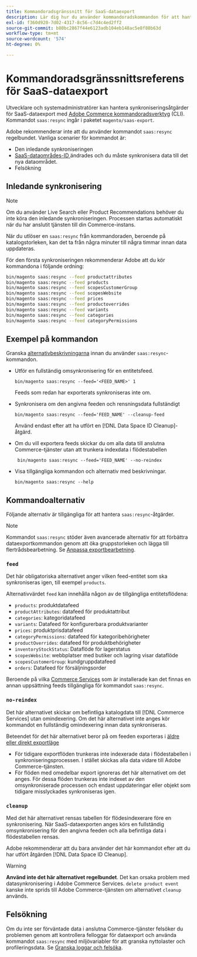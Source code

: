 ```yaml
---
title: Kommandoradsgränssnitt för SaaS-dataexport
description: Lär dig hur du använder kommandoradskommandon för att hantera feeds och processer för  [!DNL data export extension] for Adobe Commerce SaaS-tjänster.
exl-id: f360d920-7d02-4317-8c56-c7d4c4ed2ff2
source-git-commit: b80bc2867f44e6123adb104eb148ac5e8f80b63d
workflow-type: tm+mt
source-wordcount: '574'
ht-degree: 0%

---
```


# Kommandoradsgränssnittsreferens för SaaS-dataexport

Utvecklare och systemadministratörer kan hantera synkroniseringsåtgärder för SaaS-dataexport med [Adobe Commerce kommandoradsverktyg](https://experienceleague.adobe.com/en/docs/commerce-operations/configuration-guide/cli/config-cli) (CLI). Kommandot `saas:resync` ingår i paketet `magento/saas-export`.

Adobe rekommenderar inte att du använder kommandot `saas:resync` regelbundet. Vanliga scenarier för kommandot är:

- Den inledande synkroniseringen
- [SaaS-dataområdes-ID ](https://experienceleague.adobe.com/en/docs/commerce-admin/config/services/saas) ändrades och du måste synkronisera data till det nya dataområdet.
- Felsökning

## Inledande synkronisering

>[!NOTE]
>Om du använder Live Search eller Product Recommendations behöver du inte köra den inledande synkroniseringen. Processen startas automatiskt när du har anslutit tjänsten till din Commerce-instans.

När du utlöser en `saas:resync` från kommandoraden, beroende på katalogstorleken, kan det ta från några minuter till några timmar innan data uppdateras.

För den första synkroniseringen rekommenderar Adobe att du kör kommandona i följande ordning:

```bash
bin/magento saas:resync --feed productattributes
bin/magento saas:resync --feed products
bin/magento saas:resync --feed scopesCustomerGroup
bin/magento saas:resync --feed scopesWebsite
bin/magento saas:resync --feed prices
bin/magento saas:resync --feed productoverrides
bin/magento saas:resync --feed variants
bin/magento saas:resync --feed categories
bin/magento saas:resync --feed categoryPermissions
```

## Exempel på kommandon

Granska [alternativbeskrivningarna](#command-options) innan du använder `saas:resync`-kommandon.

- Utför en fullständig omsynkronisering för en entitetsfeed.

  ```
  bin/magento saas:resync --feed='<FEED_NAME>' 1
  ```

  Feeds som redan har exporterats synkroniseras inte om.

- Synkronisera om den angivna feeden och rensningsdata fullständigt

  ```
  bin/magento saas:resync --feed='FEED_NAME' --cleanup-feed
  ```

  Använd endast efter att ha utfört en [!DNL Data Space ID Cleanup]-åtgärd.

- Om du vill exportera feeds skickar du om alla data till anslutna Commerce-tjänster utan att trunkera indexdata i flödestabellen

  ```
   bin/magento saas:resync --feed='FEED_NAME' --no-reindex
  ```

- Visa tillgängliga kommandon och alternativ med beskrivningar.

  ```
  bin/magento saas:resync --help
  ```

## Kommandoalternativ

Följande alternativ är tillgängliga för att hantera `saas:resync`-åtgärder.

>[!NOTE]
>
>Kommandot `saas:resync` stöder även avancerade alternativ för att förbättra dataexportkommandon genom att öka gruppstorleken och lägga till flertrådsbearbetning. Se [Anpassa exportbearbetning](customize-export-processing.md).

### `feed`

Det här obligatoriska alternativet anger vilken feed-entitet som ska synkroniseras igen, till exempel `products`.

Alternativvärdet `feed` kan innehålla någon av de tillgängliga entitetsflödena:

- `products`: produktdatafeed
- `productAttributes`: datafeed för produktattribut
- `categories`: kategoridatafeed
- `variants`: Datafeed för konfigurerbara produktvarianter
- `prices`: produktprisdatafeed
- `categoryPermissions`: datafeed för kategoribehörigheter
- `productOverrides`: datafeed för produktbehörigheter
- `inventoryStockStatus`: Dataflöde för lagerstatus
- `scopesWebsite`: webbplatser med butiker och lagring visar dataflöde
- `scopesCustomerGroup`: kundgruppdatafeed
- `orders`: Datafeed för försäljningsorder

Beroende på vilka [Commerce Services](../landing/saas.md) som är installerade kan det finnas en annan uppsättning feeds tillgängliga för kommandot `saas:resync`.

### `no-reindex`

Det här alternativet skickar om befintliga katalogdata till [!DNL Commerce Services] utan omindexering. Om det här alternativet inte anges kör kommandot en fullständig omindexering innan data synkroniseras.

Beteendet för det här alternativet beror på om feeden exporteras i [äldre eller direkt exportläge](data-synchronization.md#synchronization-modes)

- För tidigare exportflöden trunkeras inte indexerade data i flödestabellen i synkroniseringsprocessen. I stället skickas alla data vidare till Adobe Commerce-tjänsten.
- För flöden med omedelbar export ignoreras det här alternativet om det anges. För dessa flöden trunkeras inte indexet av den omsynkroniserade processen och endast uppdateringar eller objekt som tidigare misslyckades synkroniseras igen.

### `cleanup`

Med det här alternativet rensas tabellen för flödesindexerare före en synkronisering. När SaaS-dataexporten anges körs en fullständig omsynkronisering för den angivna feeden och alla befintliga data i flödestabellen rensas.

Adobe rekommenderar att du bara använder det här kommandot efter att du har utfört åtgärden [!DNL Data Space ID Cleanup].

>[!WARNING]
>
>**Använd inte det här alternativet regelbundet**. Det kan orsaka problem med datasynkronisering i Adobe Commerce Services. `delete product event` kanske inte sprids till Adobe Commerce-tjänsten om alternativet `cleanup` används.

## Felsökning

Om du inte ser förväntade data i anslutna Commerce-tjänster felsöker du problemen genom att kontrollera felloggar för dataexport och använda kommandot `saas:resync` med miljövariabler för att granska nyttolaster och profileringsdata. Se [Granska loggar och felsöka](troubleshooting-logging.md).
